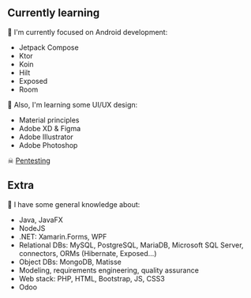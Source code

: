 ## Currently learning
📱 I'm currently focused on Android development:
- Jetpack Compose
- Ktor
- Koin
- Hilt
- Exposed
- Room

📐 Also, I'm learning some UI/UX design:
- Material principles
- Adobe XD & Figma
- Adobe Illustrator
- Adobe Photoshop

☠ [Pentesting](https://github.com/SamGarciaDev/htb-writeups)

## Extra
🧠 I have some general knowledge about:
- Java, JavaFX
- NodeJS
- .NET: Xamarin.Forms, WPF
- Relational DBs: MySQL, PostgreSQL, MariaDB, Microsoft SQL Server, connectors, ORMs (Hibernate, Exposed...)
- Object DBs: MongoDB, Matisse
- Modeling, requirements engineering, quality assurance
- Web stack: PHP, HTML, Bootstrap, JS, CSS3
- Odoo
